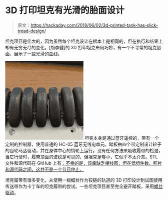 # 3D 打印坦克有光滑的胎面设计

> 原文：<https://hackaday.com/2018/06/02/3d-printed-tank-has-slick-tread-design/>

坦克项目是伟大的，因为虽然每个坦克设计在根本上是相同的，但在执行和结果上却有无穷无尽的变化。[胡李健]的 3D 打印坦克布局巧妙，有一个不寻常的坦克胎面，展示了一些光滑的曲线。

[![](img/bb50c8e1deace6a9d719231890f3c6c8.png)](https://hackaday.com/wp-content/uploads/2018/05/3d-tank-tread-square.jpg) 坦克本身是通过蓝牙遥控的，带有一个定制的控制器，使用普通的 HC-05 蓝牙无线电单元。踏板由四个带定制设计轮子的齿轮马达驱动，并在身体中心的惰轮上运行。没有任何方法来吸收履带的松弛，当它行驶时，履带顶面的波纹是可见的，但坦克足够小，它似乎不太介意。STL 文件和源代码在 GitHub 上有[；不幸的是，该库缺乏接线图，但在低组件数、照片和源代码之间，这并不是一个节目停止。](https://github.com/JianLiHoo/3D-Printed-Tank)

坦克履带有很多变化，从使用一根细丝作为铰链的轨道的 3D 打印设计到试图使用传送带作为卡丁车的坦克履带的尝试。一些坦克项目甚至完全避开踏板，采用[螺丝驱动](https://hackaday.com/2018/02/25/screw-drive-tank-is-radio-controlled-3d-printed/)。